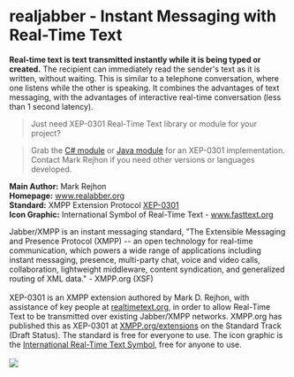 <h1>realjabber - Instant Messaging with Real-Time Text</h1>

<b>Real-time text is text transmitted instantly while it is being typed or created.</b> The recipient can immediately read the sender's text as it is written, without waiting. This is similar to a telephone conversation, where one listens while the other is speaking. It combines the advantages of text messaging, with the advantages of interactive real-time conversation (less than 1 second latency).

> Just need XEP-0301 Real-Time Text library or module for your project?<br>
<blockquote>Grab the <a href='http://code.google.com/p/realjabber/source/browse/trunk/CSharp/RealTimeText.cs'>C# module</a> or <a href='http://code.google.com/p/realjabber/source/browse/trunk/Java/src/RealTimeText.java'>Java module</a> for an XEP-0301 implementation.<br>
Contact Mark Rejhon if you need other versions or languages developed.</blockquote>

<b>Main Author:</b> Mark Rejhon<br>
<b>Homepage:</b> <a href='http://www.realjabber.org'>www.realabber.org</a><br>
<b>Standard:</b> XMPP Extension Protocol <a href='http://www.xmpp.org/extensions/xep-0301.html'>XEP-0301</a><br>
<b>Icon Graphic:</b> International Symbol of Real-Time Text - <a href='http://www.fasttext.org'>www.fasttext.org</a><br>

Jabber/XMPP is an instant messaging standard, "The Extensible Messaging and Presence Protocol (XMPP) -- an open technology for real-time communication, which powers a wide range of applications including instant messaging, presence, multi-party chat, voice and video calls, collaboration, lightweight middleware, content syndication, and generalized routing of XML data." - XMPP.org (XSF)<br>
<br>
XEP-0301 is an XMPP extension authored by Mark D. Rejhon, with assistance of key people at <a href='http://www.realtimetext.org'>realtimetext.org</a>, in order to allow Real-Time Text to be transmitted over existing Jabber/XMPP networks. XMPP.org has published this as XEP-0301 at <a href='http://www.xmpp.org/extensions'>XMPP.org/extensions</a> on the Standard Track (Draft Status). The standard is free for everyone to use. The icon graphic is the <a href='http://www.fasttext.org'>International Real-Time Text Symbol</a>, free for anyone to use.<br>
<br>
<img src='http://www.marky.com/realjabber/real_time_text_demo.gif' />